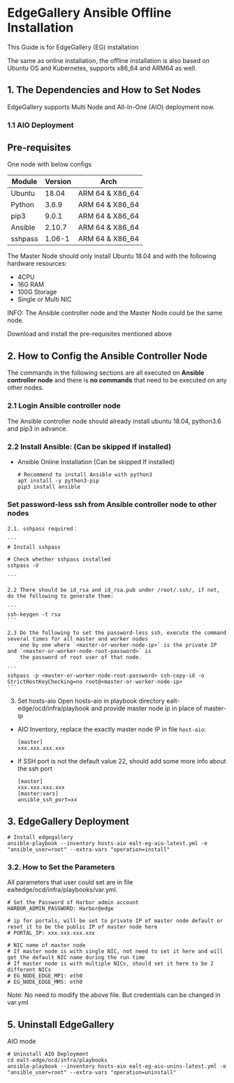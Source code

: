 # EdgeGallery Ansible Offline Installation

This Guide is for EdgeGallery (EG) installation

The same as online installation, the offline installation is also based on Ubuntu OS and Kubernetes, supports x86_64 and ARM64 as well.

## 1. The Dependencies and How to Set Nodes

  EdgeGallery supports Multi Node and All-In-One (AIO) deployment now.

### 1.1 AIO Deployment


##  Pre-requisites

   One node with below configs

  | Module     | Version | Arch            |
  |------------|---------|-----------------|
  | Ubuntu     | 18.04   | ARM 64 & X86_64 |
  | Python     | 3.6.9   | ARM 64 & X86_64 |
  | pip3       | 9.0.1   | ARM 64 & X86_64 |
  | Ansible    | 2.10.7  | ARM 64 & X86_64 |
  | sshpass    | 1.06-1  | ARM 64 & X86_64 |

  The Master Node should only install Ubuntu 18.04 and with the following hardware resources:

  - 4CPU
  - 16G RAM
  - 100G Storage
  - Single or Multi NIC

  INFO: The Ansible controller node and the Master Node could be the same node.

  Download and install the pre-requisites mentioned above

## 2. How to Config the Ansible Controller Node

  The commands in the following sections are all executed on  **Ansible controller node**  and there is  **no commands** 
  that need to be executed on any other nodes.

### 2.1 Login Ansible controller node

  The Ansible controller node should already install ubuntu 18.04, python3.6 and pip3 in advance.

### 2.2 Install Ansible: (Can be skipped If installed)

  - Ansible Online Installation (Can be skipped If installed)

      ```
      # Recommend to install Ansible with python3
      apt install -y python3-pip
      pip3 install ansible
      ```

### Set password-less ssh from Ansible controller node to other nodes

    2.1. sshpass required：

    ```
    # Install sshpass

    # Check whether sshpass installed
    sshpass -V

    ```

    2.2 There should be id_rsa and id_rsa.pub under /root/.ssh/, if not, do the following to generate them:

    ```
    ssh-keygen -t rsa
    ```

    2.3 Do the following to set the password-less ssh, execute the command several times for all master and worker nodes
        one by one where `<master-or-worker-node-ip>` is the private IP and `<master-or-worker-node-root-password>` is
        the password of root user of that node.

    ```
    sshpass -p <master-or-worker-node-root-password> ssh-copy-id -o StrictHostKeyChecking=no root@<master-or-worker-node-ip>
    ```
  3. Set hosts-aio
  Open hosts-aio in playbook directory ealt-edge/ocd/infra/playbook and provide master node ip in place of master-ip

  - AIO Inventory, replace the exactly master node IP in file `host-aio`:

    ```
    [master]
    xxx.xxx.xxx.xxx
    ```
  - If SSH port is not the default value 22, should add some more info about the ssh port

    ```
    [master]
    xxx.xxx.xxx.xxx
    [master:vars]
    ansible_ssh_port=xx

## 3. EdgeGallery Deployment
   
   ```
   # Install edgegallery
   ansible-playbook --inventory hosts-aio ealt-eg-aio-latest.yml -e "ansible_user=root" --extra-vars "operation=install"

   ```

### 3.2. How to Set the Parameters

  All parameters that user could set are in file ealtedge/ocd/infra/playbooks/var.yml.

  ```
  # Set the Password of Harbor admin account
  HARBOR_ADMIN_PASSWORD: Harbor@edge

  # ip for portals, will be set to private IP of master node default or reset it to be the public IP of master node here
  # PORTAL_IP: xxx.xxx.xxx.xxx

  # NIC name of master node
  # If master node is with single NIC, not need to set it here and will get the default NIC name during the run time
  # If master node is with multiple NICs, should set it here to be 2 different NICs
  # EG_NODE_EDGE_MP1: eth0
  # EG_NODE_EDGE_MM5: eth0
  ```

  Note: No need to modify the above file.  But credentials can be changed in var.yml

## 5. Uninstall EdgeGallery

AIO mode

```
# Uninstall AIO Deployment
cd ealt-edge/ocd/infra/playbooks
ansible-playbook --inventory hosts-aio ealt-eg-aio-unins-latest.yml -e "ansible_user=root" --extra-vars "operation=uninstall"

```